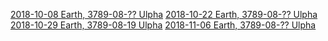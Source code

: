 <!-- TITLE: Sessions -->
<!-- SUBTITLE: Game sessions organized by date. -->

[2018-10-08 Earth, 3789-08-?? Ulpha](sessions/2018-10-08)
[2018-10-22 Earth, 3789-08-?? Ulpha](sessions/2018-10-22)
[2018-10-29 Earth, 3789-08-19 Ulpha](sessions/2018-10-29)
[2018-11-06 Earth, 3789-08-?? Ulpha](sessions/2018-11-06)


